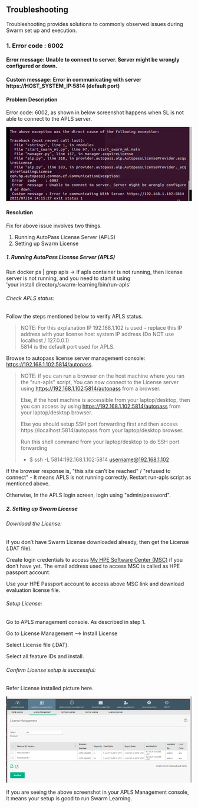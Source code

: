 ## Troubleshooting ##

Troubleshooting provides solutions to commonly observed issues during Swarm set up and execution.


### 1. Error code : 6002
####    Error message: Unable to connect to server. Server might be wrongly configured or down. #### 
####    Custom message: Error in communicating with server https://HOST_SYSTEM_IP:5814 (default port) #### 

#### Problem Description 
Error code: 6002, as shown in below screenshot happens when SL is not able to connect to the APLS server. 

   ![Error_6002](./images/Error_6002_running_SL_node_without_Server_and_License.png)
   
   
#### Resolution
Fix for above issue involves two things.
1.	Running AutoPass License Server (APLS) 
2.	Setting up Swarm License

##### 1. Running AutoPass License Server (APLS)
Run docker ps | grep apls  -> If apls container is not running, then license server is not running, and you need to start it using  
'your install directory/swarm-learning/bin/run-apls' 

###### Check APLS status:  
Follow the steps mentioned below to verify APLS status. 

> NOTE: For this explanation IP 192.168.1.102 is used – replace this IP address with your license host system IP address (Do NOT use localhost / 127.0.0.1)  
> 5814 is the default port used for APLS. 
   
Browse to autopass license server management console: https://192.168.1.102:5814/autopass.
> NOTE: If you can run a browser on the host machine where you ran the "run-apls" script, You can now connect to the License server using https://192.168.1.102:5814/autopass from a browser. 
> 
> Else, if the host machine is accessible from your laptop/desktop, then you can access by using https://192.168.1.102:5814/autopass from your laptop/desktop browser.
> 
> Else you should setup SSH port forwarding first and then access https://localhost:5814/autopass from your laptop/desktop browser. 
> 
> Run this shell command from your laptop/desktop to do SSH port forwarding  
> - $ ssh -L 5814:192.168.1.102:5814 username@192.168.1.102 

If the browser response is, "this site can’t be reached" / "refused to connect" - It means APLS is not running correctly. Restart run-apls script as mentioned above. 

Otherwise, In the APLS login screen, login using "admin/password". 

   
##### 2. Setting up Swarm License

###### Download the License: 
If you don’t have Swarm License downloaded already, then get the License (.DAT file). 

Create login credentials to access [My HPE Software Center (MSC)](https://myenterpriselicense.hpe.com/cwp-ui/evaluation/HPE-SWARM/0.3.0/null) if you don’t have yet. The email address used to access MSC is called as HPE passport account. 

Use your HPE Passport account to access above MSC link and download evaluation license file.

###### Setup License: 
Go to APLS management console. As described in step 1. 

Go to License Management –> Install License

Select License file (.DAT).

Select all feature IDs and install. 

###### Confirm License setup is successful: 
Refer License installed picture here.

   ![License_server_after_installing_license](./images/APLS_after_installing_license.png)
 
   If you are seeing the above screenshot in your APLS Management console, it means your setup is good to run Swarm Learning. 
